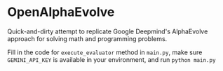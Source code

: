 # OpenAlphaEvolve

Quick-and-dirty attempt to replicate Google Deepmind's AlphaEvolve approach for solving math and programming problems.

Fill in the code for `execute_evaluator` method in `main.py`, make sure `GEMINI_API_KEY` is available in your environment, and run `python main.py`